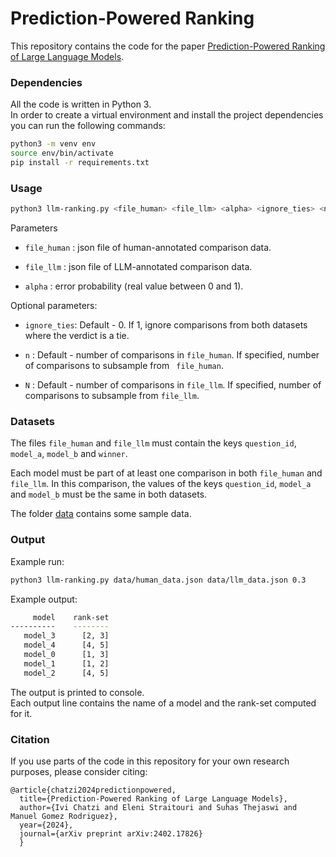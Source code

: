 
# Prediction-Powered Ranking

This repository contains the code for the paper [Prediction-Powered Ranking of Large Language Models](https://arxiv.org/abs/2402.17826).

### Dependencies

All the code is written in Python 3.\
In order to create a virtual environment and install the project dependencies you can run the following commands:

```bash
python3 -m venv env
source env/bin/activate
pip install -r requirements.txt
```

### Usage

```bash
python3 llm-ranking.py <file_human> <file_llm> <alpha> <ignore_ties> <n> <N> 
```
Parameters

- ` file_human ` : json file of human-annotated comparison data.

- ` file_llm ` : json file of LLM-annotated comparison data.

- `alpha` : error probability (real value between 0 and 1).

Optional parameters:

- `ignore_ties`: Default - 0. If 1, ignore comparisons from both datasets where the verdict is a tie.

- `n` : Default - number of comparisons in `file_human`. If specified, number of comparisons to subsample from ` file_human`.

- `N` : Default - number of comparisons in `file_llm`. If specified, number of comparisons to subsample from ` file_llm `.


### Datasets

The files `file_human` and `file_llm` must contain the keys `question_id`, `model_a`, `model_b` and `winner`.

Each model must be part of at least one comparison in both `file_human` and `file_llm`. In this comparison, the values of the keys `question_id`, `model_a` and `model_b` must be the same in both datasets.

The folder [data](data/) contains some sample data.


### Output

Example run:
```bash
python3 llm-ranking.py data/human_data.json data/llm_data.json 0.3
```
Example output:
```bash
     model    rank-set
----------    --------
   model_3      [2, 3]
   model_4      [4, 5]
   model_0      [1, 3]
   model_1      [1, 2]
   model_2      [4, 5]

```

The output is printed to console.\
Each output line contains the name of a model and the rank-set computed for it.


### Citation

If you use parts of the code in this repository for your own research purposes, please consider citing:

    @article{chatzi2024predictionpowered,
      title={Prediction-Powered Ranking of Large Language Models}, 
      author={Ivi Chatzi and Eleni Straitouri and Suhas Thejaswi and Manuel Gomez Rodriguez},
      year={2024},
      journal={arXiv preprint arXiv:2402.17826}
      }
